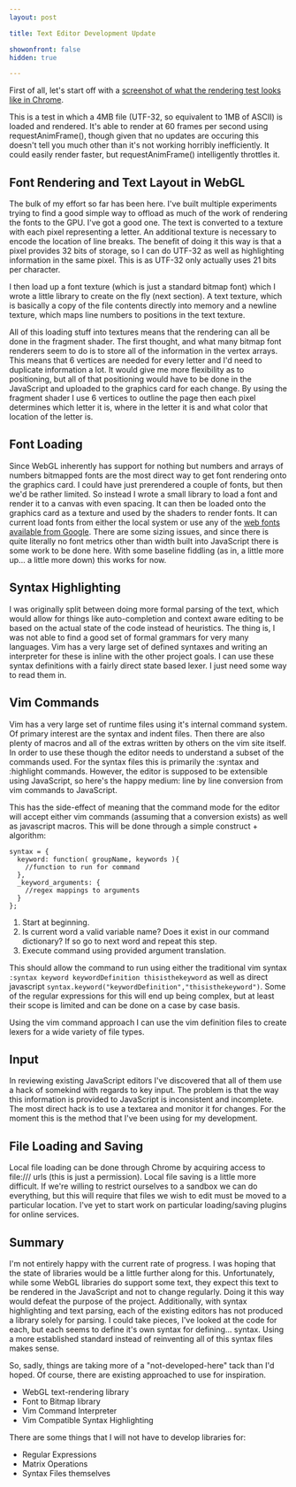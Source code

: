 ```yaml
---
layout: post

title: Text Editor Development Update

showonfront: false
hidden: true

---
```


First of all, let's start off with a [screenshot of what the rendering test looks like in Chrome](/images/2011/10/14/shadertest3.png).

This is a test in which a 4MB file (UTF-32, so equivalent to 1MB of ASCII) is loaded and rendered.  It's able to render at 60 frames per second using requestAnimFrame(), though given that no updates are occuring this doesn't tell you much other than it's not working horribly inefficiently.  It could easily render faster, but requestAnimFrame() intelligently throttles it.


## Font Rendering and Text Layout in WebGL

The bulk of my effort so far has been here.  I've built multiple experiments trying to find a good simple way to offload as much of the work of rendering the fonts to the GPU.  I've got a good one.  The text is converted to a texture with each pixel representing a letter.   An additional texture is necessary to encode the location of line breaks.  The benefit of doing it this way is that a pixel provides 32 bits of storage, so I can do UTF-32 as well as highlighting information in the same pixel.  This is as UTF-32 only actually uses 21 bits per character.  

I then load up a font texture (which is just a standard bitmap font) which I wrote a little library to create on the fly (next section).  A text texture, which is basically a copy of the file contents directly into memory and a newline texture, which maps line numbers to positions in the text texture.

All of this loading stuff into textures means that the rendering can all be done in the fragment shader.  The first thought, and what many bitmap font renderers seem to do is to store all of the information in the vertex arrays.  This means that 6 vertices are needed for every letter and I'd need to duplicate information a lot.  It would give me more flexibility as to positioning, but all of that positioning would have to be done in the JavaScript and uploaded to the graphics card for each change.  By using the fragment shader I use 6 vertices to outline the page then each pixel determines which letter it is, where in the letter it is and what color that location of the letter is.  


## Font Loading

Since WebGL inherently has support for nothing but numbers and arrays of numbers bitmapped fonts are the most direct way to get font rendering onto the graphics card.  I could have just prerendered a couple of fonts, but then we'd be rather limited.  So instead I wrote a small library to load a font and render it to a canvas with even spacing.  It can then be loaded onto the graphics card as a texture and used by the shaders to render fonts. It can current load fonts from either the local system or use any of the [web fonts available from Google](http://www.google.com/webfonts).  There are some sizing issues, and since there is quite literally no font metrics other than width built into JavaScript there is some work to be done here.  With some baseline fiddling (as in, a little more up... a little more down) this works for now. 


## Syntax Highlighting

I was originally split between doing more formal parsing of the text, which would allow
for things like auto-completion and context aware editing to be based on the actual state
of the code instead of heuristics.  The thing is, I was not able to find a good set of
formal grammars for very many languages.  Vim has a very large set of defined syntaxes
and writing an interpreter for these is inline with the other project goals.  I can use these
syntax definitions with a fairly direct state based lexer.  I just need some way to read
them in.

## Vim Commands

Vim has a very large set of runtime files using it's internal command system.  Of primary interest are the syntax and indent files.  Then there are also plenty of macros and all of the extras written by others on the vim site itself.  In order to use these though the editor needs to understand a subset of the commands used.  For the syntax files this is primarily the :syntax and :highlight commands.  However, the editor is supposed to be extensible using JavaScript, so here's the happy medium:  line by line conversion from vim commands to JavaScript.

This has the side-effect of meaning that the command mode for the editor will accept either vim commands (assuming that a conversion exists) as well as javascript macros.  This will be done through a simple construct + algorithm: 

    syntax = { 
      keyword: function( groupName, keywords ){ 
        //function to run for command 
      }, 
      _keyword_arguments: { 
        //regex mappings to arguments 
      } 
    }; 

1. Start at beginning.
2. Is current word a valid variable name?  Does it exist in our command dictionary?  If so go to next word and repeat this step.
3. Execute command using provided argument translation.

This should allow the command to run using either the traditional vim syntax `:syntax keyword keywordDefinition thisisthekeyword` as well as direct javascript `syntax.keyword("keywordDefinition","thisisthekeyword")`.  Some of the regular expressions for this will end up being complex, but at least their scope is limited and can be done on a case by case basis.

Using the vim command approach I can use the vim definition files to create lexers for a wide variety of file types.

## Input

In reviewing existing JavaScript editors I've discovered that all of them use a hack of somekind with regards to key input.  The problem is that the way this information is provided to JavaScript is inconsistent and incomplete.  The most direct hack is to use a textarea and monitor it for changes.  For the moment this is the method that I've been using for my development.


## File Loading and Saving

Local file loading can be done through Chrome by acquiring access to file:/// urls (this is just a permission).  Local file saving is a little more difficult.  If we're willing to restrict ourselves to a sandbox we can do everything, but this will require that files we wish to edit must be moved to a particular location.  I've yet to start work on particular loading/saving plugins for online services.

## Summary

I'm not entirely happy with the current rate of progress.  I was hoping that the state of libraries would be a little further along for this.  Unfortunately, while some WebGL libraries do support some text, they expect this text to be rendered in the JavaScript and not to change regularly.  Doing it this way would defeat the purpose of the project.  Additionally, with syntax highlighting and text parsing, each of the existing editors has not produced a library solely for parsing.  I could take pieces, I've looked at the code for each, but each seems to define it's own syntax for defining... syntax.  Using a more established standard instead of reinventing all of this syntax files makes sense.

So, sadly, things are taking more of a "not-developed-here" tack than I'd hoped.  Of course, there are existing approached to use for inspiration.

* WebGL text-rendering library
* Font to Bitmap library
* Vim Command Interpreter
* Vim Compatible Syntax Highlighting

There are some things that I will not have to develop libraries for:

* Regular Expressions
* Matrix Operations
* Syntax Files themselves
